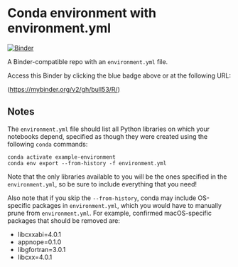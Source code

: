 # Conda environment with environment.yml

[![Binder](http://mybinder.org/badge_logo.svg)](https://mybinder.org/v2/gh/bull53/R/)

A Binder-compatible repo with an `environment.yml` file.

Access this Binder by clicking the blue badge above or at the following URL:

(https://mybinder.org/v2/gh/bull53/R/)

## Notes
The `environment.yml` file should list all Python libraries on which your notebooks
depend, specified as though they were created using the following `conda` commands:

```
conda activate example-environment
conda env export --from-history -f environment.yml
```

Note that the only libraries available to you will be the ones specified in
the `environment.yml`, so be sure to include everything that you need! 

Also note that if you skip the `--from-history`, conda may include OS-specific
packages in `environment.yml`, which you would have to manually prune from
`environment.yml`.  For example, confirmed macOS-specific packages that should
be removed are:

* libcxxabi=4.0.1
* appnope=0.1.0
* libgfortran=3.0.1
* libcxx=4.0.1
